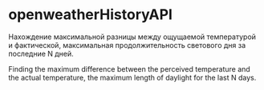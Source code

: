 # openweatherHistoryAPI
Нахождение максимальной разницы между ощущаемой температурой и фактической, максимальная продолжительность светового дня за последние N дней.

Finding the maximum difference between the perceived temperature and the actual temperature, the maximum length of daylight for the last N days.

